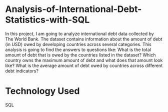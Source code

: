 # Analysis-of-International-Debt-Statistics-with-SQL
In this project, I am going to analyze international debt data collected by The World Bank. The dataset contains information about the amount of debt (in USD) owed by developing countries across several categories. This analysis is going to find the answers to questions like:  What is the total amount of debt that is owed by the countries listed in the dataset? Which country owns the maximum amount of debt and what does that amount look like? What is the average amount of debt owed by countries across different debt indicators?

# Technology Used
SQL


